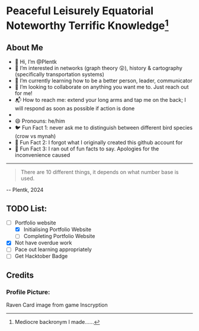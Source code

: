<!---
<picture>
 <source media="(prefers-color-scheme: dark)" srcset="YOUR-DARKMODE-IMAGE">
 <source media="(prefers-color-scheme: light)" srcset="YOUR-LIGHTMODE-IMAGE">
 <img alt="YOUR-ALT-TEXT" src="YOUR-DEFAULT-IMAGE">
</picture>
--->

# Peaceful Leisurely Equatorial Noteworthy Terrific Knowledge[^1]
## About Me
- :wave: Hi, I’m @Plentk
- :eyes: I’m interested in networks (graph theory :astonished:), history & cartography (specifically transportation systems)
- :seedling: I’m currently learning how to be a better person, leader, communicator
- :handshake: I’m looking to collaborate on anything you want me to. Just reach out for me!
- :mailbox_with_mail: How to reach me: extend your long arms and tap me on the back; I will respond as soon as possible if action is done
- <!--- :singapore: Proud (and Complaining) Singaporean--->
- :smile: Pronouns: he/him
- :bird: Fun Fact 1: never ask me to distinguish between different bird species (crow vs mynah)
- :thinking: Fun Fact 2: I forgot what I originally created this github account for
- :candy: Fun Fact 3: I ran out of fun facts to say. Apologies for the inconvenience caused



---
> There are 10 different things, it depends on what number base is used.

-- Plentk, 2024
## TODO List:
* [ ] Portfolio website
  * [x] Initialising Portfolio Website
  * [ ] Completing Portfolio Website
* [x] Not have overdue work
* [ ] Pace out learning appropriately
* [ ] Get Hacktober Badge

## Credits
### Profile Picture: 
Raven Card image from game Inscryption

[^1]: Mediocre backronym I made......
<!---
Plentk/Plentk is a ✨ special ✨ repository because its `README.md` (this file) appears on your GitHub profile.
You can click the Preview link to take a look at your changes.
--->
